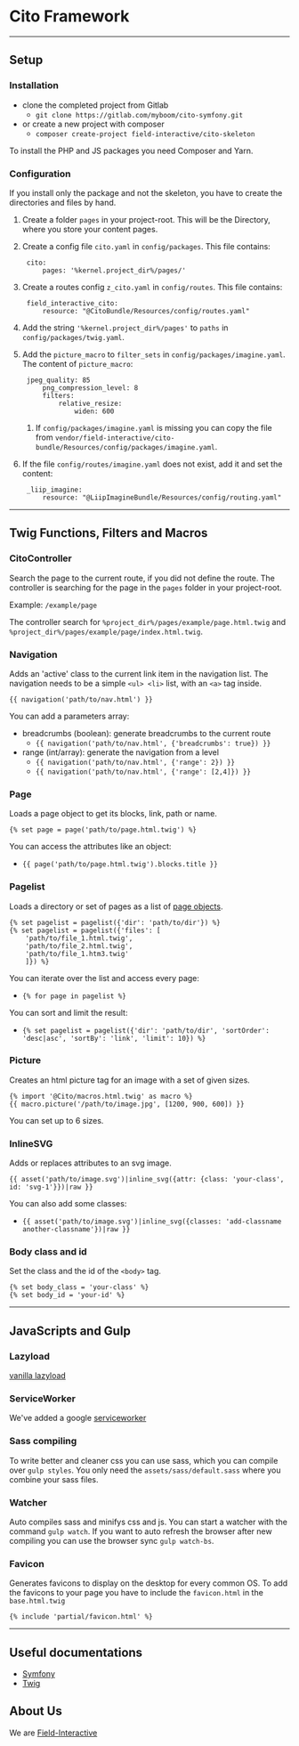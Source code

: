 # Cito Framework

---

## Setup
### Installation
- clone the completed project from Gitlab
    - `git clone https://gitlab.com/myboom/cito-symfony.git`
- or create a new project with composer
    - `composer create-project field-interactive/cito-skeleton`

To install the PHP and JS packages you need Composer and Yarn.

### Configuration
If you install only the package and not the skeleton, you have to create the directories and files by hand.
1. Create a folder `pages` in your project-root. This will be the Directory, where you store your content pages.
1. Create a config file `cito.yaml` in `config/packages`. This file contains:

        cito:
            pages: '%kernel.project_dir%/pages/'

1. Create a routes config `z_cito.yaml` in `config/routes`. This file contains:

        field_interactive_cito:
            resource: "@CitoBundle/Resources/config/routes.yaml"
    
1. Add the string `'%kernel.project_dir%/pages'` to `paths` in `config/packages/twig.yaml`.
1. Add the `picture_macro` to `filter_sets` in `config/packages/imagine.yaml`. The content of `picture_macro`:
    
        jpeg_quality: 85
            png_compression_level: 8
            filters:            
                relative_resize:
                    widen: 600

    1. If `config/packages/imagine.yaml` is missing you can copy the file from 
    `vendor/field-interactive/cito-bundle/Resources/config/packages/imagine.yaml`.

1. If the file `config/routes/imagine.yaml` does not exist, add it and set the content:

        _liip_imagine:
            resource: "@LiipImagineBundle/Resources/config/routing.yaml"

---

## Twig Functions, Filters and Macros
### CitoController
Search the page to the current route, if you did not define the route. The controller is searching
for the page in the `pages` folder in your project-root. 

Example: `/example/page`

The controller search for `%project_dir%/pages/example/page.html.twig` and 
`%project_dir%/pages/example/page/index.html.twig`.

### Navigation
Adds an 'active' class to the current link item in the navigation list. The navigation needs to be a simple `<ul> <li>` list,
with an `<a>` tag inside.

    {{ navigation('path/to/nav.html') }}

You can add a parameters array:
- breadcrumbs (boolean): generate breadcrumbs to the current route
    - `{{ navigation('path/to/nav.html', {'breadcrumbs': true}) }}`
- range (int/array): generate the navigation from a level
    - `{{ navigation('path/to/nav.html', {'range': 2}) }}`
    - `{{ navigation('path/to/nav.html', {'range': [2,4]}) }}`

### Page
Loads a page object to get its blocks, link, path or name.

    {% set page = page('path/to/page.html.twig') %}

You can access the attributes like an object:
- `{{ page('path/to/page.html.twig').blocks.title }}`

### Pagelist
Loads a directory or set of pages as a list of [page objects](#page).

    {% set pagelist = pagelist({'dir': 'path/to/dir'}) %}
    {% set pagelist = pagelist({'files': [
        'path/to/file_1.html.twig',
        'path/to/file_2.html.twig',
        'path/to/file_1.htm3.twig'
        ]}) %}

You can iterate over the list and access every page:
- `{% for page in pagelist %}`

You can sort and limit the result:
- `{% set pagelist = pagelist({'dir': 'path/to/dir', 'sortOrder': 'desc|asc', 'sortBy': 'link', 'limit': 10}) %}`

### Picture
Creates an html picture tag for an image with a set of given sizes.

    {% import '@Cito/macros.html.twig' as macro %}
    {{ macro.picture('/path/to/image.jpg', [1200, 900, 600]) }}

You can set up to 6 sizes.

### InlineSVG
Adds or replaces attributes to an svg image.

    {{ asset('path/to/image.svg')|inline_svg({attr: {class: 'your-class', id: 'svg-1'}})|raw }}

You can also add some classes:
- `{{ asset('path/to/image.svg')|inline_svg({classes: 'add-classname another-classname'})|raw }}`

### Body class and id
Set the class and the id of the `<body>` tag.

    {% set body_class = 'your-class' %}
    {% set body_id = 'your-id' %}

---

## JavaScripts and Gulp
### Lazyload
[vanilla lazyload](https://github.com/verlok/lazyload)

### ServiceWorker
We've added a google [serviceworker](https://developers.google.com/web/tools/workbox/)

### Sass compiling
To write better and cleaner css you can use sass, which you can compile over `gulp styles`.
You only need the `assets/sass/default.sass` where you combine your sass files.

### Watcher
Auto compiles sass and minifys css and js. You can start a watcher with the command `gulp watch`.
If you want to auto refresh the browser after new compiling you can use the browser sync `gulp watch-bs`.

### Favicon
Generates favicons to display on the desktop for every common OS. To add the favicons to your page you have to
include the `favicon.html` in the `base.html.twig`

    {% include 'partial/favicon.html' %}

---

## Useful documentations
- [Symfony](https://symfony.com/doc/current/index.html)
- [Twig](https://twig.symfony.com/doc/2.x/)


## About Us
We are [Field-Interactive](https://www.field-interactive.com)
